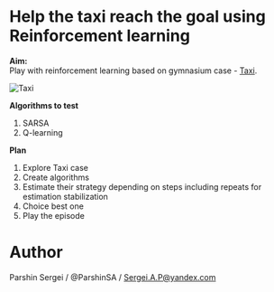 # Help the taxi reach the goal using Reinforcement learning   

__Aim:__      
Play with reinforcement learning based on gymnasium case - [Taxi](https://gymnasium.farama.org/environments/toy_text/taxi/).    

![Taxi](./images/taxi.gif)

__Algorithms to test__     
1. SARSA
2. Q-learning   

__Plan__     
1. Explore Taxi case
2. Create algorithms
3. Estimate their strategy depending on steps including repeats for estimation stabilization
4. Choice best one
5. Play the episode


# Author
Parshin Sergei / @ParshinSA / Sergei.A.P@yandex.com

